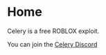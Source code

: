 # Home

Celery is a free ROBLOX exploit.

You can join the [Celery Discord](https://discord.gg/nXu4FENMPj)
